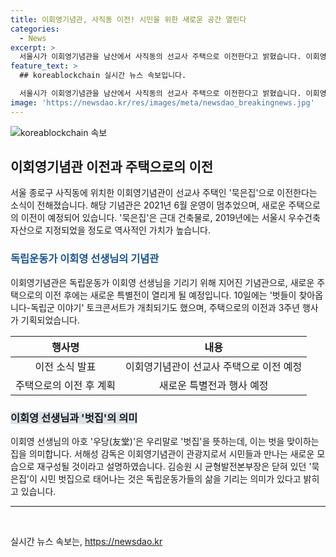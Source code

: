 ```yaml
---
title: 이회영기념관, 사직동 이전! 시민을 위한 새로운 공간 열린다
categories:
  - News
excerpt: >
  서울시가 이회영기념관을 남산에서 사직동의 선교사 주택으로 이전한다고 밝혔습니다. 이회영 선생은 신흥무관학교를 세우기 위해 재산을 처분한 독립운동가이며, 선교사 주택은 미국 남감리회가 보낸 서양식 주택입니다. 근대 건축물의 가치를 지니고 있는데, 새 단장 후 특별전을 열 예정입니다. 이전과 3주년 행사를 기획한 서해성 감독은 새로운 모습으로 시민들과 만나는 벗집이 될 것으로 설명했습니다.
feature_text: >
  ## koreablockchain 실시간 뉴스 속보입니다.

  서울시가 이회영기념관을 남산에서 사직동의 선교사 주택으로 이전한다고 밝혔습니다. 이회영 선생은 신흥무관학교를 세우기 위해 재산을 처분한 독립운동가이며, 선교사 주택은 미국 남감리회가 보낸 서양식 주택입니다. 근대 건축물의 가치를 지니고 있는데, 새 단장 후 특별전을 열 예정입니다. 이전과 3주년 행사를 기획한 서해성 감독은 새로운 모습으로 시민들과 만나는 벗집이 될 것으로 설명했습니다.
image: 'https://newsdao.kr/res/images/meta/newsdao_breakingnews.jpg'
---
```


<p><img src="https://newsdao.kr/res/images/meta/newsdao_breakingnews.jpg" alt="koreablockchain 속보" /></p>

<h2 data-ke-size="size26">이회영기념관 이전과 주택으로의 이전</h2>

<p data-ke-size="size16">서울 종로구 사직동에 위치한 이회영기념관이 선교사 주택인 '묵은집'으로 이전한다는 소식이 전해졌습니다. 해당 기념관은 2021년 6월 운영이 멈추었으며, 새로운 주택으로의 이전이 예정되어 있습니다. '묵은집'은 근대 건축물로, 2019년에는 서울시 우수건축자산으로 지정되었을 정도로 역사적인 가치가 높습니다.</p>

<h3><span style="color: #1a5490;">독립운동가 이회영 선생님의 기념관</span></h3>

<p data-ke-size="size16">이회영기념관은 독립운동가 이회영 선생님을 기리기 위해 지어진 기념관으로, 새로운 주택으로의 이전 후에는 새로운 특별전이 열리게 될 예정입니다. 10일에는 '벗들이 찾아옵니다-독립군 이야기' 토크콘서트가 개최되기도 했으며, 주택으로의 이전과 3주년 행사가 기획되었습니다.</p>

<table>
<thead>
<tr>
<th style="text-align: center;">행사명</th>
<th style="text-align: center;">내용</th>
</tr>
</thead>
<tbody>
<tr>
<td style="text-align: center;">이전 소식 발표</td>
<td style="text-align: center;">이회영기념관이 선교사 주택으로 이전 예정</td>
</tr>
<tr>
<td style="text-align: center;">주택으로의 이전 후 계획</td>
<td style="text-align: center;">새로운 특별전과 행사 예정</td>
</tr>
</tbody>
</table>

<h3><b><span style="background-color: #21538527;">이회영 선생님과 '벗집'의 의미</span></b></h3>

<p data-ke-size="size16">이회영 선생님의 아호 '우당(友堂)'은 우리말로 '벗집'을 뜻하는데, 이는 벗을 맞이하는 집을 의미합니다. 서해성 감독은 이회영기념관이 관광지로서 시민들과 만나는 새로운 모습으로 재구성될 것이라고 설명하였습니다. 김승원 시 균형발전본부장은 닫혀 있던 '묵은집'이 시민 벗집으로 태어나는 것은 독립운동가들의 삶을 기리는 의미가 있다고 밝히고 있습니다.</p>

<hr>

<p data-ke-size="size16">&nbsp;</p>
실시간 뉴스 속보는, <a href="https://newsdao.kr" rel="dofollow">https://newsdao.kr</a>


